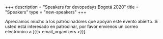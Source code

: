 +++
description = "Speakers for devopsdays Bogotá 2020"
title = "Speakers"
type = "new-speakers"
+++
<p>Apreciamos mucho a los patrocinadores que apoyan este evento abierto. Si usted está interesado en patrocinar, por favor envíenos un correo electrónico a [{{< email_organizers >}}].</p>